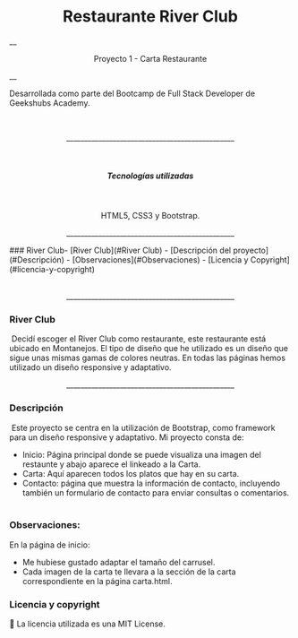 <h1 align="center"> Restaurante River Club</h1>
​
​
__<p align="center">Proyecto 1 - Carta Restaurante</p>__
​

Desarrollada como parte del Bootcamp de Full Stack Developer de Geekshubs Academy.</p>
​
​
<p align="center">_______________________________________________</p>
​
​
<h5 align="center"> Tecnologías utilizadas</h1>
​
<p align="center">HTML5, CSS3 y Bootstrap.
​
<p align="center">_______________________________________________</p>
​
### River Club 
​
- [River Club](#River Club)
- [Descripción del proyecto](#Descripción)
- [Observaciones](#Observaciones)
- [Licencia y Copyright](#licencia-y-copyright)
<br>
​
​<p align="center">_______________________________________________</p>

### River Club 
​
Decidí escoger el River Club como restaurante, este restaurante está ubicado en Montanejos. El tipo de diseño que he utilizado es un diseño que sigue unas mismas gamas de colores neutras. En todas las páginas hemos utilizado un diseño responsive y adaptativo.
​<p align="center">_______________________________________________</p>

### Descripción
​
Este proyecto se centra en la utilización de Bootstrap, como framework para un diseño responsive y adaptativo.
Mi proyecto consta de:
​
- Inicio: Página principal donde se puede visualiza una imagen del restaunte y abajo aparece el linkeado a la Carta.
- Carta: Aquí aparecen todos los platos que hay en su carta.
- Contacto: página que muestra la información de contacto, incluyendo también un formulario de contacto para enviar consultas o comentarios.
​
​
### Observaciones: 
​En la página de inicio:
- Me hubiese gustado adaptar el tamaño del carrusel. 
- Cada imagen de la carta te llevara a la sección de la carta correspondiente en la página carta.html. 
​
​
### Licencia y copyright
📝 La licencia utilizada es una MIT License.


